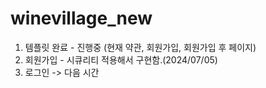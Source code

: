 # winevillage_new
1. 템플릿 완료 - 진행중 (현재 약관, 회원가입, 회원가입 후 페이지)
2. 회원가입 - 시큐리티 적용해서 구현함.(2024/07/05)
3. 로그인 -> 다음 시간
